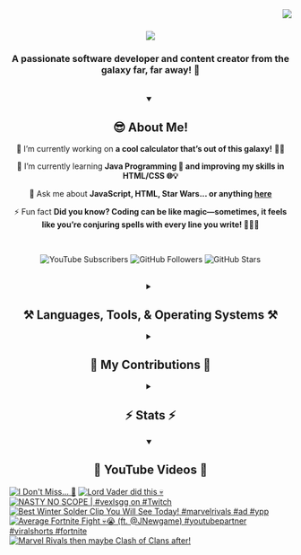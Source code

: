 <!-- Visitor Count -->
<img align="right" src="https://visitor-badge.laobi.icu/badge?page_id=VexlsGG.VexlsGG" />

<!-- Typing Text -->
<h1 align="center">
    <img src="https://readme-typing-svg.demolab.com/?font=Fira+Code&size=35&center=true&vCenter=true&width=500&height=70&duration=5000&lines=Hello+Fellow+Human!+👋;+I'm+VexlsGG!;" />
</h1>

<!-- Top Quick About Me -->
<h3 align="center">A passionate software developer and content creator from the galaxy far, far away! 🌌</h3>

<br/>

<!-- About Me Full -->
<details open>
    <summary align="center"><h2>😎 About Me!</h2></summary>
<div align="center">
 
 🔭 I’m currently working on **a cool calculator that’s out of this galaxy!** 🧮✨

 🌱 I’m currently learning **Java Programming 🤖 and improving my skills in HTML/CSS 🌐💡**

 💬 Ask me about **JavaScript, HTML, Star Wars... or anything [here](https://github.com/VexlsGG/VexlsGG/issues)**

 ⚡ Fun fact **Did you know? Coding can be like magic—sometimes, it feels like you’re conjuring spells with every line you write! 🧙‍♂️✨**

</div>
</details>

<br/>

<!-- Active Statistics (subs, follows, etc) -->
<p align="center">
  <a href="https://www.youtube.com/@VexlsGG" style="text-decoration: none;">
    <img alt="YouTube Subscribers" title="Subscribe to my YouTube channel" src="https://custom-icon-badges.demolab.com/youtube/channel/subscribers/UCASXY-WnRn7_tFLd9rprB8g?color=%23E05D44&label=SUBSCRIBE&logo=video&logoColor=white&style=for-the-badge&labelColor=CE4630"/>
  </a>
  <a href="https://github.com/VexlsGG" style="text-decoration: none;">
    <img alt="GitHub Followers" title="Follow me on GitHub" src="https://custom-icon-badges.demolab.com/github/followers/VexlsGG?color=236ad3&labelColor=1155ba&style=for-the-badge&logo=person-add&label=Follow&logoColor=white"/>
  </a>
  <a href="https://github.com/VexlsGG" style="text-decoration: none;">
    <img alt="GitHub Stars" title="Total stars on GitHub" src="https://custom-icon-badges.demolab.com/github/stars/VexlsGG?color=55960c&style=for-the-badge&labelColor=488207&logo=star"/>
  </a>
</p>

<br/>

<!-- Languages and Tools I use -->
<details>
    <summary align="center"><h2 align="center">⚒️ Languages, Tools, & Operating Systems ⚒️</h2></summary>
<br/>
<div align="center">
    <h2><bold><i>Languages</i></bold></h2>
    <img src="https://skillicons.dev/icons?i=javascript,html,css,vue,electron,react,python,nodejs,npm,swift"></img>
    <h2><bold><i>Tools</i></bold></h2>
    <img src="https://skillicons.dev/icons?i=figma,vscode,github,ps,ae,pr,blender,replit,unreal,gmail,notion"></img>
    <h2><bold><i>Operating Systems</i></bold></h2>
    <img src="https://skillicons.dev/icons?i=windows,apple"></img>

</div>

<br/>
</details>

<!-- Contributions -->
<details>
    <summary align="center"><h2>🐍 My Contributions 🐍</h2></summary>
<br>
<div align="center">
  <img alt="snake eating my contributions" src="https://github.com/vexlsgg/vexlsgg/blob/output/github-snake-dark.svg" />
</div>

<br/>
</details>

<!-- Stats -->
<details>
    <summary align="center"><h2>⚡ Stats ⚡</h2></summary>
<br>
<div align="center">
  <img width="390" src="https://github-readme-streak-stats.herokuapp.com/?user=VexlsGG&theme=radical&border_radius=10" alt="streak stats"/>
  <img width="390" src="https://github-readme-stats.vercel.app/api?username=VexlsGG&show_icons=true&theme=radical&border_radius=10" alt="readme stats" />
  <br/>
  <img width="325" align="center" src="https://github-readme-stats.vercel.app/api/top-langs/?username=VexlsGG&layout=compact&theme=radical&border_radius=10" alt="top langs" />
</div>
</details>

<!-- YouTube -->
<details open>
    <summary align="center"><h2>🎥 YouTube Videos 🎥</h2></summary>
    
<!-- BEGIN YOUTUBE-CARDS -->
[![I Don't Miss... 🤫](https://ytcards.demolab.com/?id=qTBrfK70N_8&title=I+Don%27t+Miss...+%F0%9F%A4%AB&lang=en&timestamp=1749772984&background_color=%230d1117&title_color=%23ffffff&stats_color=%23dedede&max_title_lines=1&width=250&border_radius=5 "I Don't Miss... 🤫")](https://www.youtube.com/shorts/qTBrfK70N_8)
[![Lord Vader did this 💀](https://ytcards.demolab.com/?id=QRWsjHit09E&title=Lord+Vader+did+this+%F0%9F%92%80&lang=en&timestamp=1748050153&background_color=%230d1117&title_color=%23ffffff&stats_color=%23dedede&max_title_lines=1&width=250&border_radius=5 "Lord Vader did this 💀")](https://www.youtube.com/shorts/QRWsjHit09E)
[![NASTY NO SCOPE | #vexlsgg on #Twitch](https://ytcards.demolab.com/?id=77H5UiswXoE&title=NASTY+NO+SCOPE+%7C+%23vexlsgg+on+%23Twitch&lang=en&timestamp=1746153828&background_color=%230d1117&title_color=%23ffffff&stats_color=%23dedede&max_title_lines=1&width=250&border_radius=5 "NASTY NO SCOPE | #vexlsgg on #Twitch")](https://www.youtube.com/shorts/77H5UiswXoE)
[![Best Winter Solder Clip You Will See Today! #marvelrivals #ad #ypp](https://ytcards.demolab.com/?id=8taVOhDC6Ik&title=Best+Winter+Solder+Clip+You+Will+See+Today%21+%23marvelrivals+%23ad+%23ypp&lang=en&timestamp=1744505668&background_color=%230d1117&title_color=%23ffffff&stats_color=%23dedede&max_title_lines=1&width=250&border_radius=5 "Best Winter Solder Clip You Will See Today! #marvelrivals #ad #ypp")](https://www.youtube.com/shorts/8taVOhDC6Ik)
[![Average Fortnite Fight 💀😭 (ft. @JNewgame) #youtubepartner #viralshorts #fortnite](https://ytcards.demolab.com/?id=XISt3oOGkQY&title=Average+Fortnite+Fight+%F0%9F%92%80%F0%9F%98%AD+%28ft.+%40JNewgame%29+%23youtubepartner+%23viralshorts+%23fortnite&lang=en&timestamp=1743646799&background_color=%230d1117&title_color=%23ffffff&stats_color=%23dedede&max_title_lines=1&width=250&border_radius=5 "Average Fortnite Fight 💀😭 (ft. @JNewgame) #youtubepartner #viralshorts #fortnite")](https://www.youtube.com/shorts/XISt3oOGkQY)
[![Marvel Rivals then maybe Clash of Clans after!](https://ytcards.demolab.com/?id=umJxJCd8Oj0&title=Marvel+Rivals+then+maybe+Clash+of+Clans+after%21&lang=en&timestamp=1743256227&background_color=%230d1117&title_color=%23ffffff&stats_color=%23dedede&max_title_lines=1&width=250&border_radius=5 "Marvel Rivals then maybe Clash of Clans after!")](https://www.youtube.com/watch?v=umJxJCd8Oj0)
<!-- END YOUTUBE-CARDS -->
</details>
